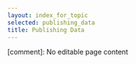 ```yaml
---
layout: index_for_topic
selected: publishing_data
title: Publishing Data
---
```


[comment]: No editable page content